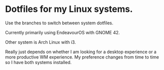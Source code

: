 # Dotfiles for my Linux systems.

Use the branches to switch between system dotfiles.

Currently primarily using EndeavourOS with GNOME 42.

Other system is Arch Linux with i3. 

Really just depends on whether I am looking for a desktop experience or a more productive WM experience. My preference changes from time to time so I have both systems installed.


